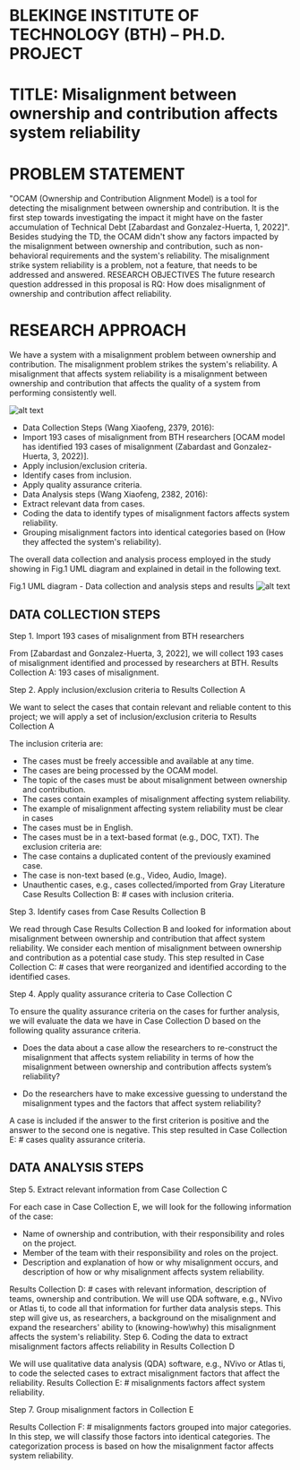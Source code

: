 # BLEKINGE INSTITUTE OF TECHNOLOGY (BTH) – PH.D. PROJECT
# TITLE: Misalignment between ownership and contribution affects system reliability
# PROBLEM STATEMENT	
"OCAM (Ownership and Contribution Alignment Model) is a tool for detecting the misalignment between ownership and contribution. It is the first step towards investigating the impact it might have on the faster accumulation of Technical Debt [Zabardast and Gonzalez-Huerta, 1, 2022]". Besides studying the TD, the OCAM didn't show any factors impacted by the misalignment between ownership and contribution, such as non-behavioral requirements and the system's reliability. The misalignment strike system reliability is a problem, not a feature, that needs to be addressed and answered.
RESEARCH OBJECTIVES 
The future research question addressed in this proposal is RQ: How does misalignment of ownership and contribution affect reliability.

# RESEARCH APPROACH	
We have a system with a misalignment problem between ownership and contribution. The misalignment problem strikes the system's reliability. A misalignment that affects system reliability is a misalignment between ownership and contribution that affects the quality of a system from performing consistently well.

![alt text](https://github.com/HeiderJeffer/BTH-Project/blob/main/image/Screenshot%202023-01-13%20211050.png)

-	Data Collection Steps (Wang Xiaofeng, 2379, 2016):
-	Import 193 cases of misalignment from BTH researchers [OCAM model has identified 193 cases of misalignment (Zabardast and Gonzalez-Huerta, 3, 2022)].
- Apply inclusion/exclusion criteria.
- Identify cases from inclusion.
- Apply quality assurance criteria.
-	Data Analysis steps (Wang Xiaofeng, 2382, 2016):
- Extract relevant data from cases.
- Coding the data to identify types of misalignment factors affects system reliability.
- Grouping misalignment factors into identical categories based on (How they affected the system's reliability).

The overall data collection and analysis process employed in the study showing in Fig.1 UML diagram and explained in detail in the following text.

Fig.1 UML diagram - Data collection and analysis steps and results
![alt text](https://github.com/HeiderJeffer/BTH-Project/blob/main/image/TS%202%20Diagram%20BTH%20Ph.D..drawio.png)


## DATA COLLECTION STEPS 

Step 1. Import 193 cases of misalignment from BTH researchers	
	
From [Zabardast and Gonzalez-Huerta, 3, 2022], we will collect 193 cases of misalignment identified and processed by researchers at BTH. Results Collection A: 193 cases of misalignment.	

Step 2. Apply inclusion/exclusion criteria to Results Collection A	

We want to select the cases that contain relevant and reliable content to this project; we will apply a set of inclusion/exclusion criteria to Results Collection A	

The inclusion criteria are:
-	The cases must be freely accessible and available at any time.
-	The cases are being processed by the OCAM model.
-	The topic of the cases must be about misalignment between ownership and contribution.
-	The cases contain examples of misalignment affecting system reliability. 
-	The example of misalignment affecting system reliability must be clear in cases 
-	The cases must be in English.
-	The cases must be in a text-based format (e.g., DOC, TXT).
The exclusion criteria are:
-	The case contains a duplicated content of the previously examined case.
-	The case is non-text based (e.g., Video, Audio, Image).
-	Unauthentic cases, e.g., cases collected/imported from Gray Literature 
Case Results Collection B: # cases with inclusion criteria.


Step 3. Identify cases from Case Results Collection B	

We read through Case Results Collection B and looked for information about misalignment between ownership and contribution that affect system reliability. We consider each mention of misalignment between ownership and contribution as a potential case study. This step resulted in Case Collection C: # cases that were reorganized and identified according to the identified cases.

Step 4. Apply quality assurance criteria to Case Collection C	
	
To ensure the quality assurance criteria on the cases for further analysis, we will evaluate the data we have in Case Collection D based on the following quality assurance criteria. 

-	Does the data about a case allow the researchers to re-construct the misalignment that affects system reliability in terms of how the misalignment between ownership and contribution affects system’s reliability?	

-	Do the researchers have to make excessive guessing to understand the misalignment types and the factors that affect system reliability?

 A case is included if the answer to the first criterion is positive and the answer to the second one is negative. This step resulted in Case Collection E: # cases quality assurance criteria.

## DATA ANALYSIS STEPS

Step 5. Extract relevant information from Case Collection C

For each case in Case Collection E, we will look for the following information of the case:
-	Name of ownership and contribution, with their responsibility and roles on the project.
-	Member of the team with their responsibility and roles on the project.
-	Description and explanation of how or why misalignment occurs, and description of how or why misalignment affects system reliability.

Results Collection D: # cases with relevant information, description of teams, ownership and contribution. We will use QDA software, e.g., NVivo or Atlas ti, to code all that information for further data analysis steps. This step will give us, as researchers, a background on the misalignment and expand the researchers' ability to (knowing-how\why) this misalignment affects the system's reliability.
Step 6. Coding the data to extract misalignment factors affects reliability in Results Collection D	
	
We will use qualitative data analysis (QDA) software, e.g., NVivo or Atlas ti, to code the selected cases to extract misalignment factors that affect the reliability. Results Collection E: # misalignments factors affect system reliability.

Step 7. Group misalignment factors in Collection E	

Results Collection F: # misalignments factors grouped into major categories. In this step, we will classify those factors into identical categories. The categorization process is based on how the misalignment factor affects system reliability.

